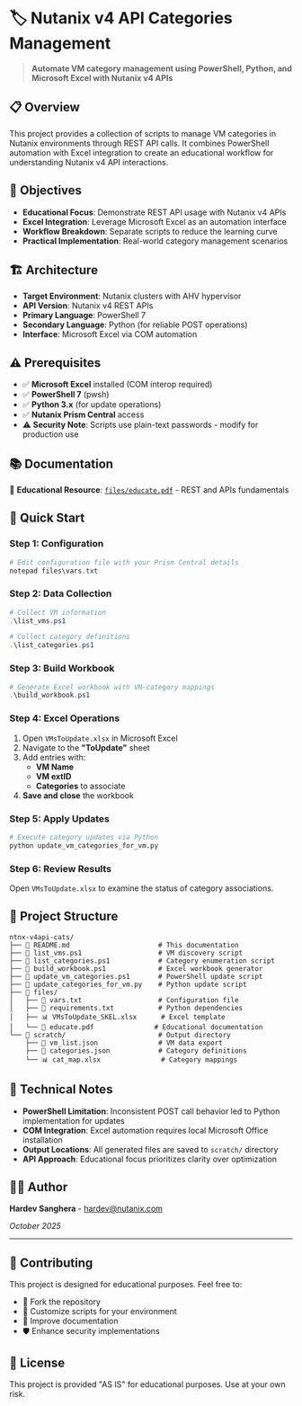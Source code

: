 # 🏷️ Nutanix v4 API Categories Management

> **Automate VM category management using PowerShell, Python, and Microsoft Excel with Nutanix v4 APIs**

## 📋 Overview

This project provides a collection of scripts to manage VM categories in Nutanix environments through REST API calls. It combines PowerShell automation with Excel integration to create an educational workflow for understanding Nutanix v4 API interactions.

## 🎯 Objectives

- **Educational Focus**: Demonstrate REST API usage with Nutanix v4 APIs
- **Excel Integration**: Leverage Microsoft Excel as an automation interface
- **Workflow Breakdown**: Separate scripts to reduce the learning curve
- **Practical Implementation**: Real-world category management scenarios

## 🏗️ Architecture

- **Target Environment**: Nutanix clusters with AHV hypervisor
- **API Version**: Nutanix v4 REST APIs  
- **Primary Language**: PowerShell 7
- **Secondary Language**: Python (for reliable POST operations)
- **Interface**: Microsoft Excel via COM automation

## ⚠️ Prerequisites

- ✅ **Microsoft Excel** installed (COM interop required)
- ✅ **PowerShell 7** (pwsh)
- ✅ **Python 3.x** (for update operations)
- ✅ **Nutanix Prism Central** access
- ⚠️ **Security Note**: Scripts use plain-text passwords - modify for production use

## 📚 Documentation

📖 **Educational Resource**: [`files/educate.pdf`](files/educate.pdf) - REST and APIs fundamentals

## 🚀 Quick Start

### Step 1: Configuration
```powershell
# Edit configuration file with your Prism Central details
notepad files\vars.txt
```

### Step 2: Data Collection
```powershell
# Collect VM information
.\list_vms.ps1

# Collect category definitions  
.\list_categories.ps1
```

### Step 3: Build Workbook
```powershell
# Generate Excel workbook with VM-category mappings
.\build_workbook.ps1
```

### Step 4: Excel Operations
1. Open `VMsToUpdate.xlsx` in Microsoft Excel
2. Navigate to the **"ToUpdate"** sheet
3. Add entries with:
   - **VM Name**
   - **VM extID** 
   - **Categories** to associate
4. **Save and close** the workbook

### Step 5: Apply Updates
```python
# Execute category updates via Python
python update_vm_categories_for_vm.py
```

### Step 6: Review Results
Open `VMsToUpdate.xlsx` to examine the status of category associations.

## 📁 Project Structure

```
ntnx-v4api-cats/
├── 📄 README.md                      # This documentation
├── 📄 list_vms.ps1                   # VM discovery script
├── 📄 list_categories.ps1            # Category enumeration script  
├── 📄 build_workbook.ps1             # Excel workbook generator
├── 📄 update_vm_categories.ps1       # PowerShell update script
├── 🐍 update_categories_for_vm.py    # Python update script
├── 📂 files/
│   ├── 📄 vars.txt                   # Configuration file
│   ├── 📄 requirements.txt           # Python dependencies
│   ├── 📊 VMsToUpdate_SKEL.xlsx      # Excel template
│   └── 📖 educate.pdf               # Educational documentation
└── 📂 scratch/                       # Output directory
    ├── 📄 vm_list.json               # VM data export
    ├── 📄 categories.json            # Category definitions
    └── 📊 cat_map.xlsx               # Category mappings
```

## 🔧 Technical Notes

- **PowerShell Limitation**: Inconsistent POST call behavior led to Python implementation for updates
- **COM Integration**: Excel automation requires local Microsoft Office installation
- **Output Locations**: All generated files are saved to `scratch/` directory
- **API Approach**: Educational focus prioritizes clarity over optimization

## 👨‍💻 Author

**Hardev Sanghera** - [hardev@nutanix.com](mailto:hardev@nutanix.com)

*October 2025*

---

## 🤝 Contributing

This project is designed for educational purposes. Feel free to:
- 🍴 Fork the repository
- 🔧 Customize scripts for your environment  
- 📝 Improve documentation
- 🛡️ Enhance security implementations

## 📄 License

This project is provided "AS IS" for educational purposes. Use at your own risk.
